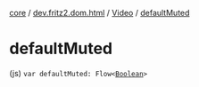 [core](../../index.md) / [dev.fritz2.dom.html](../index.md) / [Video](index.md) / [defaultMuted](./default-muted.md)

# defaultMuted

(js) `var defaultMuted: Flow<`[`Boolean`](https://kotlinlang.org/api/latest/jvm/stdlib/kotlin/-boolean/index.html)`>`